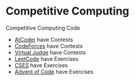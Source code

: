 # Competitive Computing
 Competitive Computing Code

 - [AtCoder](https://atcoder.jp/) have Contests
 - [CodeForces](https://codeforces.com/) have Contests
 - [Virtual Judge](https://vjudge.net/) have Contests
 - [LeetCode](https://leetcode.com/) have Exercises
 - [CSES](https://cses.fi/) have Exercises
 - [Advent of Code](https://adventofcode.com/) have Exercises
